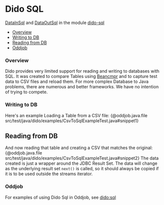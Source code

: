 Dido SQL
========

[DataInSql](http://rgordon.co.uk/projects/dido/current/api/dido/sql/DataInSql.html)
and [DataOutSql](http://rgordon.co.uk/projects/dido/current/api/dido/sql/DataOutSql.html)
in the module [dido-sql](../dido-sql)

- [Overview](#overview)
- [Writing to DB](#writing-to-db)
- [Reading from DB](#reading-from-db)
- [Oddjob](#oddjob)

### Overview

Dido provides very limited support for reading and writing to databases with SQL.
It was created to compare Tables using [Beancmpr](https://github.com/robjg/beancmpr) 
and to capture test data to CSV files and reload them. For more complex
Database to Java problems, there are numerous and better frameworks.
We have no intention of trying to compete.

### Writing to DB

Here's an example Loading a Table from a CSV file:
{@oddjob.java.file src/test/java/dido/examples/CsvToSqlExampleTest.java#snippet1}

## Reading from DB

And now reading that table and creating a CSV that matches the original:
{@oddjob.java.file src/test/java/dido/examples/CsvToSqlExampleTest.java#snippet2}
The data created is just a wrapper around the JDBC Result Set. The data will change as
the underlying result set `next()` is called, so it should always be copied if it is to be
used outside the streams iterator.

### Oddjob

For examples of using Dido Sql in Oddjob, see [dido:sql](reference/dido/sql/SqlDido.md)

